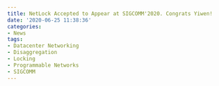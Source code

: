 ```yaml
---
title: NetLock Accepted to Appear at SIGCOMM'2020. Congrats Yiwen!
date: '2020-06-25 11:38:36'
categories:
- News
tags:
- Datacenter Networking
- Disaggregation
- Locking
- Programmable Networks
- SIGCOMM
---
```


